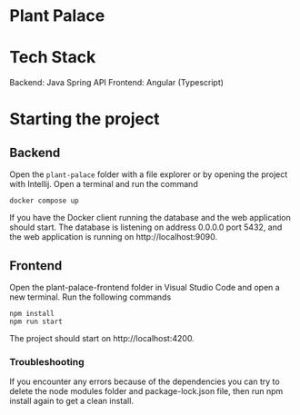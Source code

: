 # Plant Palace

# Tech Stack
Backend: Java Spring API
Frontend: Angular (Typescript)

# Starting the project

## Backend
Open the `plant-palace` folder with a file explorer or by opening the project with Intellij. Open a terminal and run the command
```
docker compose up
```
If you have the Docker client running the database and the web application should start. The database is listening on address 0.0.0.0 port 5432, and the web application is running on http://localhost:9090.

## Frontend

Open the plant-palace-frontend folder in Visual Studio Code and open a new terminal. Run the following commands
```
npm install
npm run start
```
The project should start on http://localhost:4200.

### Troubleshooting

If you encounter any errors because of the dependencies you can try to delete the node modules folder and package-lock.json file, then run npm install again to get a clean install.
